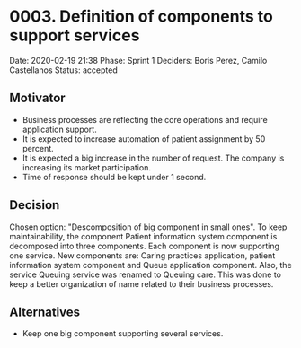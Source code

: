 # 0003. Definition of components to support services

Date: 2020-02-19 21:38
Phase: Sprint 1
Deciders: Boris Perez, Camilo Castellanos
Status: accepted

## Motivator

* Business processes are reflecting the core operations and require application support.
* It is expected to increase automation of patient assignment by 50 percent.
* It is expected a big increase in the number of request. The company is increasing its market participation. 
* Time of response should be kept under 1 second.

## Decision

Chosen option: "Descomposition of big component in small ones". To keep maintainability, the component Patient information system component is decomposed into three components. Each component is now supporting one service. New components are: Caring practices application, patient information system component and Queue application component. Also, the service Queuing service was renamed to Queuing care. This was done to keep a better organization of name related to their business processes.

## Alternatives

* Keep one big component supporting several services.